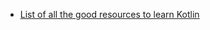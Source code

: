 * [List of all the good resources to learn Kotlin](https://tutorialzine.com/2017/05/20-excellent-resources-for-learning-kotlin)
